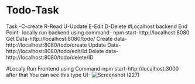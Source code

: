 # Todo-Task
Task -C-create R-Read U-Update E-Edit D-Delete
#Localhost backend End Point- 
locally run backend using command- npm start-http://localhost:8080
Get Data-http://localhost:8080/todo/
Create data-http://localhost:8080/todo/create
Update Data-http://localhost:8080/todo/edit/Id
Delete data-http://localhost:8080/todo/delete/ID

#Localy Run Frontend 
using Command-npm start-http://localhost:3000
after that You can see this type UI-
![Screenshot (227)](https://github.com/MJaved9/Todo-Task/assets/101566706/d625899d-e20f-4f73-b327-2ae8c4d5baeb)
